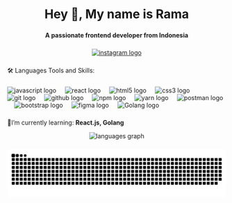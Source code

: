 <h1 align="center">Hey 👋, My name is Rama</h1>

###

<h4 align="center">A passionate frontend developer from Indonesia</h4>

###

<div align="center">
  <a href="https://www.instagram.com/dhaniflw/" target="_blank">
    <img src="https://img.shields.io/static/v1?message=Instagram&logo=instagram&label=&color=E4405F&logoColor=white&labelColor=&style=for-the-badge" height="33" alt="instagram logo"  />
  </a>
</div>

###

<p align="left">🛠 Languages Tools and Skills:</p>

###

<div align="left">
  <img src="https://cdn.jsdelivr.net/gh/devicons/devicon/icons/javascript/javascript-original.svg" height="40" alt="javascript logo" title="Javascript"  />
  <img width="12" />
  <img src="https://cdn.jsdelivr.net/gh/devicons/devicon/icons/react/react-original.svg" height="40" alt="react logo" title="React JS" />
  <img width="12" />
  <img src="https://cdn.simpleicons.org/html5/E34F26" height="40" alt="html5 logo" title="HTML"  />
  <img width="12" />
  <img src="https://cdn.simpleicons.org/css3/1572B6" height="40" alt="css3 logo" title="CSS"  />
  <img width="12" />
  <img src="https://cdn.simpleicons.org/git/F05032" height="40" alt="git logo" title="Git"  />
  <img width="12" />
  <img src="https://img.shields.io/badge/GitHub-181717?logo=github&logoColor=white&style=for-the-badge" height="40" alt="github logo" title="Github"  />
  <img width="12" />
  <img src="https://cdn.jsdelivr.net/gh/devicons/devicon/icons/npm/npm-original-wordmark.svg" height="40" alt="npm logo" title="NPM"  />
  <img width="12" />
  <img src="https://cdn.jsdelivr.net/gh/devicons/devicon/icons/yarn/yarn-original.svg" height="40" alt="yarn logo" title="Yarn"  />
  <img width="12" />
  <img src="https://cdn.simpleicons.org/postman/FF6C37" height="40" alt="postman logo" title="Postman" />
  <img width="12" />
  <img src="https://cdn.simpleicons.org/bootstrap/7952B3" height="40" alt="bootstrap logo" title="Bootstrap"  />
  <img width="12" />
  <img src="https://cdn.jsdelivr.net/gh/devicons/devicon/icons/figma/figma-original.svg" height="40" alt="figma logo" title="Figma"  />
  <img width="12" />
  <img src="https://go.dev/blog/go-brand/Go-Logo/SVG/Go-Logo_Blue.svg" height="40" alt="Golang logo" title="Go"  />
  <img width="12" />
</div>

###

🌱I’m currently learning: **React.js, Golang**

<div align="center">
  <img src="https://github-readme-stats.vercel.app/api/top-langs?username=mdsramadhani&locale=en&hide_title=true&layout=compact&card_width=300&langs_count=6&theme=dark&hide_border=true&order=2" height="250" alt="languages graph"  />
</div>

###

<img src="https://raw.githubusercontent.com/mdsramadhani/mdsramadhani/output/snake.svg" alt="Snake animation" />

###
